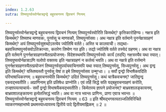 ```yaml
---
index: 1.2.63
sutra: तिष्यपुनर्वस्वोर्नक्षत्रद्वन्द्वे बहुवचनस्य द्विवचनं नित्यम्

---
```

 तिष्यपुनर्वस्वोर्नक्षत्रद्वन्द्वे बहुवचनस्य द्विवचनं नित्यम् तिष्यपुनर्वस्वोरिति किमर्थम्? कृत्तिकारोहिण्यः। नक्षत्र इति किमर्थम्? तिष्यश्च माणवकः, पुनर्वसू च माणवकौ, तिष्यपुनर्वसवः। अथ नक्षत्र इति वर्तमाने पुनर्नक्षत्रग्रहणं किमर्थम्? अयं तिष्यपुनर्वसुशब्दोऽस्त्येव ज्योतिषि वर्तते। अस्ति च कालवाची। तद्यथा- बहवस्तिष्यपुनर्वसवोऽतिक्रान्ताः, कतरेण तिष्येण गत इति। तद्यो ज्योतिषि वर्तते तस्येदं ग्रहणम्। अथ वा नक्षत्र इति वर्तमाने पुनर्नक्षत्रग्रहणस्यैतत्प्रयोजनम्- विदेशस्थमपि तिष्यपुनर्वस्वोः कार्यं (तदपि) नक्षत्रस्यैव यथा स्यात्। तिष्यपुष्ययोर्नक्षत्राऽणि यलोपो वक्तव्यः इति नक्षत्रग्रहणं न कर्तव्यं भवति। अथ वा नक्षत्रे इति वर्त्तमाने पुनर्नक्षत्रग्रहणस्यैतत्प्रयोजनं तिष्यपुनर्वसुपर्यायवाचिनामपि यथा स्यात् तिष्यपुनर्वसू, सिध्यपुनर्वसू। अथ द्वन्द्व इति किमर्थम्? यस्तिष्यस्तौ पुनर्वसू येषां त इमे तिष्यपुनर्वसव उन्मुग्धाः। ॥ सर्वो द्वन्द्वो विभाषैकवदिति परिभाषाधिकरणम् ॥ बहुवचनस्येति किमर्थम्? उदितं तिष्यपुनर्वसु। कथं चात्रैकवचनम्? जातिद्वन्द्व एकवद्भवतीति। अप्राणिनाम् इति प्रतिषेधः प्राप्नोति। एवं तर्हि सिद्धे सति यद्बहुवचनग्रहणं करोति, तज्ज्ञापयत्याचार्यः- सर्वो द्वन्द्वो विभाषयैकवद्भवतीति। किमेतस्य ज्ञापने प्रयोजनम्? बाभ्रवशालङ्कायनम्, बाभ्रवशालङ्कायना इत्येतत्सिद्धं भवति। अथ वा नात्र भवन्तः प्राणिनः, प्राणा एवात्र भवन्तः ॥ तिष्यपुनर्वस्वोर्नक्षत्रद्वन्द्वे बहुवचनस्य द्विवचनं नित्यम् ॥ 63 ॥ इति श्रीमद्भगवत्पतञ्जलिविरिचिते व्याकरणमहाभाष्ये प्रथमस्याध्यायस्य द्वितीये पादे द्वितीयमाह्निकम् ॥ 2 ॥ 
